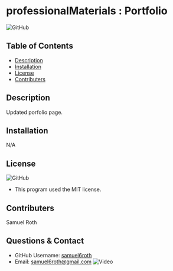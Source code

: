 # professionalMaterials : Portfolio
![GitHub](https://img.shields.io/github/license/samuel6roth/ReadMeGenerator?color=blue)
## Table of Contents
* [Description](#description)
* [Installation](#installation)
* [License](#license)
* [Contributers](#contributers)
## Description
Updated porfolio page.
## Installation
N/A
## License
![GitHub](https://img.shields.io/github/license/samuel6roth/ReadMeGenerator?color=blue)
- This program used the MIT license. 
## Contributers
Samuel Roth
## Questions & Contact
* GitHub Username: [samuel6roth](https://github.com/samuel6roth)
* Email: samuel6roth@gmail.com
![Video](https://drive.google.com/file/d/1jrwWpqkmFezQy9n8DVsSXEbgEKDkgYTm/view?usp=sharing.gif)